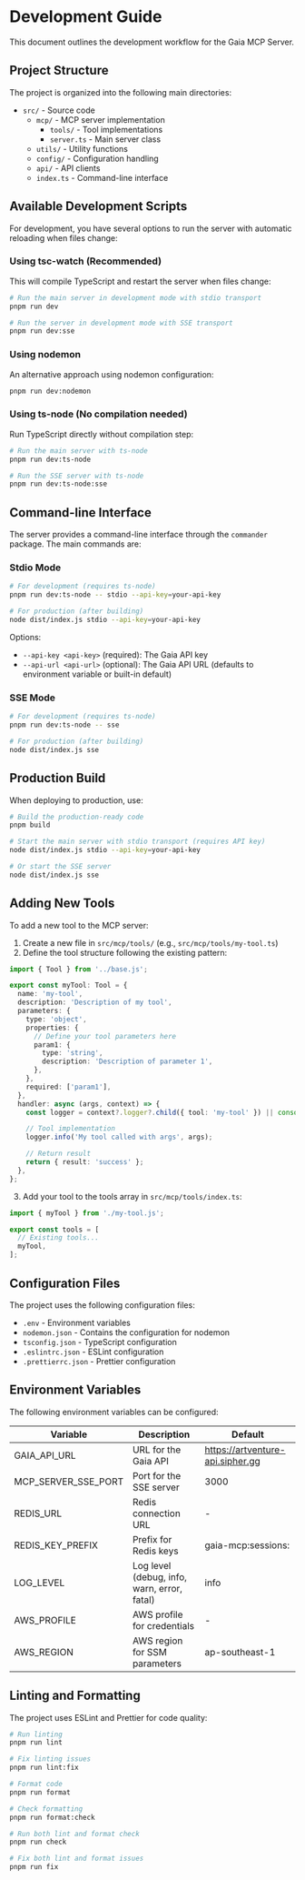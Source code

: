 # Development Guide

This document outlines the development workflow for the Gaia MCP Server.

## Project Structure

The project is organized into the following main directories:

- `src/` - Source code
  - `mcp/` - MCP server implementation
    - `tools/` - Tool implementations
    - `server.ts` - Main server class
  - `utils/` - Utility functions
  - `config/` - Configuration handling
  - `api/` - API clients
  - `index.ts` - Command-line interface

## Available Development Scripts

For development, you have several options to run the server with automatic reloading when files change:

### Using tsc-watch (Recommended)

This will compile TypeScript and restart the server when files change:

```bash
# Run the main server in development mode with stdio transport
pnpm run dev

# Run the server in development mode with SSE transport
pnpm run dev:sse
```

### Using nodemon

An alternative approach using nodemon configuration:

```bash
pnpm run dev:nodemon
```

### Using ts-node (No compilation needed)

Run TypeScript directly without compilation step:

```bash
# Run the main server with ts-node
pnpm run dev:ts-node

# Run the SSE server with ts-node
pnpm run dev:ts-node:sse
```

## Command-line Interface

The server provides a command-line interface through the `commander` package. The main commands are:

### Stdio Mode

```bash
# For development (requires ts-node)
pnpm run dev:ts-node -- stdio --api-key=your-api-key

# For production (after building)
node dist/index.js stdio --api-key=your-api-key
```

Options:

- `--api-key <api-key>` (required): The Gaia API key
- `--api-url <api-url>` (optional): The Gaia API URL (defaults to environment variable or built-in default)

### SSE Mode

```bash
# For development (requires ts-node)
pnpm run dev:ts-node -- sse

# For production (after building)
node dist/index.js sse
```

## Production Build

When deploying to production, use:

```bash
# Build the production-ready code
pnpm build

# Start the main server with stdio transport (requires API key)
node dist/index.js stdio --api-key=your-api-key

# Or start the SSE server
node dist/index.js sse
```

## Adding New Tools

To add a new tool to the MCP server:

1. Create a new file in `src/mcp/tools/` (e.g., `src/mcp/tools/my-tool.ts`)
2. Define the tool structure following the existing pattern:

```typescript
import { Tool } from '../base.js';

export const myTool: Tool = {
  name: 'my-tool',
  description: 'Description of my tool',
  parameters: {
    type: 'object',
    properties: {
      // Define your tool parameters here
      param1: {
        type: 'string',
        description: 'Description of parameter 1',
      },
    },
    required: ['param1'],
  },
  handler: async (args, context) => {
    const logger = context?.logger?.child({ tool: 'my-tool' }) || console;

    // Tool implementation
    logger.info('My tool called with args', args);

    // Return result
    return { result: 'success' };
  },
};
```

3. Add your tool to the tools array in `src/mcp/tools/index.ts`:

```typescript
import { myTool } from './my-tool.js';

export const tools = [
  // Existing tools...
  myTool,
];
```

## Configuration Files

The project uses the following configuration files:

- `.env` - Environment variables
- `nodemon.json` - Contains the configuration for nodemon
- `tsconfig.json` - TypeScript configuration
- `.eslintrc.json` - ESLint configuration
- `.prettierrc.json` - Prettier configuration

## Environment Variables

The following environment variables can be configured:

| Variable            | Description                                 | Default                          |
| ------------------- | ------------------------------------------- | -------------------------------- |
| GAIA_API_URL        | URL for the Gaia API                        | https://artventure-api.sipher.gg |
| MCP_SERVER_SSE_PORT | Port for the SSE server                     | 3000                             |
| REDIS_URL           | Redis connection URL                        | -                                |
| REDIS_KEY_PREFIX    | Prefix for Redis keys                       | gaia-mcp:sessions:               |
| LOG_LEVEL           | Log level (debug, info, warn, error, fatal) | info                             |
| AWS_PROFILE         | AWS profile for credentials                 | -                                |
| AWS_REGION          | AWS region for SSM parameters               | ap-southeast-1                   |

## Linting and Formatting

The project uses ESLint and Prettier for code quality:

```bash
# Run linting
pnpm run lint

# Fix linting issues
pnpm run lint:fix

# Format code
pnpm run format

# Check formatting
pnpm run format:check

# Run both lint and format check
pnpm run check

# Fix both lint and format issues
pnpm run fix
```
